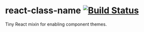 # react-class-name [![Build Status](https://travis-ci.org/skidding/react-class-name.svg?branch=master)](https://travis-ci.org/skidding/react-class-name)
Tiny React mixin for enabling component themes.

